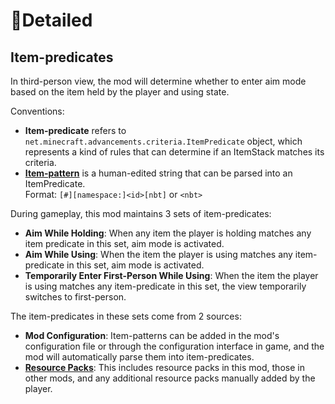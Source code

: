 # 🔬Detailed

## Item-predicates

In third-person view, the mod will determine whether to enter aim mode based on the item held by the player and using state.

Conventions:

-   **Item-predicate** refers to `net.minecraft.advancements.criteria.ItemPredicate` object, which represents a kind of rules that can determine if an ItemStack matches its criteria.
-   **[Item-pattern](./ItemPattern)** is a human-edited string that can be parsed into an ItemPredicate.  
    Format: `[#][namespace:]<id>[nbt]` or `<nbt>`

During gameplay, this mod maintains 3 sets of item-predicates:

-   **Aim While Holding**: When any item the player is holding matches any item predicate in this set, aim mode is activated.
-   **Aim While Using**: When the item the player is using matches any item-predicate in this set, aim mode is activated.
-   **Temporarily Enter First-Person While Using**: When the item the player is using matches any item-predicate in this set, the view temporarily switches to first-person.

The item-predicates in these sets come from 2 sources:

-   **Mod Configuration**: Item-patterns can be added in the mod's configuration file or through the configuration interface in game, and the mod will automatically parse them into item-predicates.
-   **[Resource Packs](./ResourcePack.md)**: This includes resource packs in this mod, those in other mods, and any additional resource packs manually added by the player.
